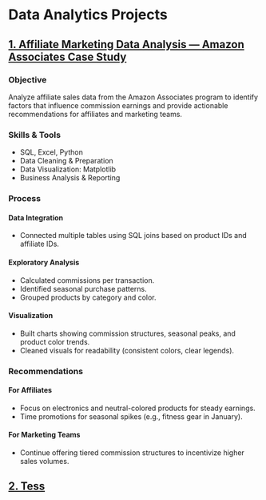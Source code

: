 # Data Analytics Projects

## [1. Affiliate Marketing Data Analysis — Amazon Associates Case Study](https://github.com/habishua/Amazon_Affiliate_Earnings)

### Objective
Analyze affiliate sales data from the Amazon Associates program to identify factors that influence commission earnings and provide actionable recommendations for affiliates and marketing teams.

### Skills & Tools
- SQL, Excel, Python
- Data Cleaning & Preparation
- Data Visualization: Matplotlib
- Business Analysis & Reporting

### Process
#### Data Integration
- Connected multiple tables using SQL joins based on product IDs and affiliate IDs.
#### Exploratory Analysis
- Calculated commissions per transaction.
- Identified seasonal purchase patterns.
- Grouped products by category and color.
#### Visualization
- Built charts showing commission structures, seasonal peaks, and product color trends.
- Cleaned visuals for readability (consistent colors, clear legends).

### Recommendations
#### For Affiliates
- Focus on electronics and neutral-colored products for steady earnings.
- Time promotions for seasonal spikes (e.g., fitness gear in January).
#### For Marketing Teams
- Continue offering tiered commission structures to incentivize higher sales volumes.

  
## [2. Tess](https://github.com/habishua/Tesla_Stock_Performance)

